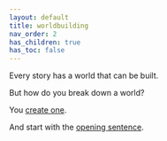 ```yaml
---
layout: default
title: worldbuilding
nav_order: 2
has_children: true
has_toc: false
---
```


Every story has a world that can be built. 

But how do you break down a world?

You [create one](https://onlyworlds.com/worlds).

And start with the [opening sentence](/docs/world-building/titular-characters).


 